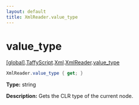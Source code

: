 ```yaml
---
layout: default
title: XmlReader.value_type
---
```


# value_type

[\[global\]]({{site.baseurl}}/docs/).[TaffyScript]({{site.baseurl}}/docs/TaffyScript/).[Xml]({{site.baseurl}}/docs/TaffyScript/Xml/).[XmlReader]({{site.baseurl}}/docs/TaffyScript/Xml/XmlReader/).[value_type]({{site.baseurl}}/docs/TaffyScript/Xml/XmlReader/value_type/)

```cs
XmlReader.value_type { get; }
```

**Type:** string

**Description:** Gets the CLR type of the current node.
